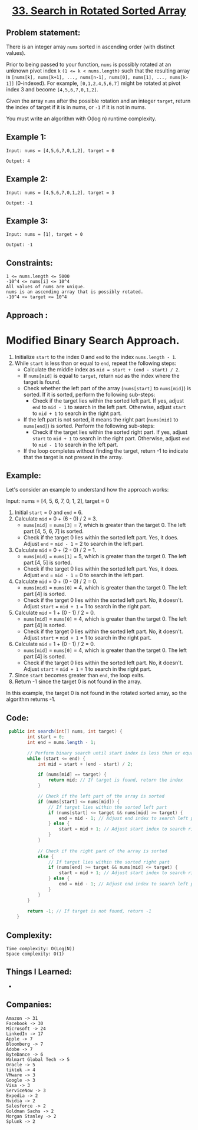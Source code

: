 <h1 align="center"><a href="https://leetcode.com/problems/search-in-rotated-sorted-array/description/" target="_blank">33. Search in Rotated Sorted Array</a></h1>

## Problem statement:
There is an integer array `nums` sorted in ascending order (with distinct values).

Prior to being passed to your function, `nums` is possibly rotated at an unknown pivot index `k` `(1 <= k < nums.length)` such that the resulting array is `[nums[k], nums[k+1], ..., nums[n-1], nums[0], nums[1], ..., nums[k-1]]` (0-indexed). For example, `[0,1,2,4,5,6,7]` might be rotated at pivot index 3 and become `[4,5,6,7,0,1,2]`.

Given the array `nums` after the possible rotation and an integer `target`, return the index of target if it is in nums, or `-1` if it is not in nums.

You must write an algorithm with O(log n) runtime complexity.


## Example 1:

```
Input: nums = [4,5,6,7,0,1,2], target = 0

Output: 4
```

## Example 2:

```
Input: nums = [4,5,6,7,0,1,2], target = 3

Output: -1
```


## Example 3:

```
Input: nums = [1], target = 0

Output: -1
```


## Constraints:

```
1 <= nums.length <= 5000
-10^4 <= nums[i] <= 10^4
All values of nums are unique.
nums is an ascending array that is possibly rotated.
-10^4 <= target <= 10^4
```


 

## Approach :

# Modified Binary Search Approach.

1. Initialize `start` to the index 0 and `end` to the index `nums.length - 1`.
2. While `start` is less than or equal to `end`, repeat the following steps:
   - Calculate the middle index as `mid = start + (end - start) / 2`.
   - If `nums[mid]` is equal to `target`, return `mid` as the index where the target is found.
   - Check whether the left part of the array (`nums[start]` to `nums[mid]`) is sorted. If it is sorted, perform the following sub-steps:
     - Check if the target lies within the sorted left part. If yes, adjust `end` to `mid - 1` to search in the left part. Otherwise, adjust `start` to `mid + 1` to search in the right part.
   - If the left part is not sorted, it means the right part (`nums[mid]` to `nums[end]`) is sorted. Perform the following sub-steps:
     - Check if the target lies within the sorted right part. If yes, adjust `start` to `mid + 1` to search in the right part. Otherwise, adjust `end` to `mid - 1` to search in the left part.
   - If the loop completes without finding the target, return -1 to indicate that the target is not present in the array.

## Example:

Let's consider an example to understand how the approach works:

Input: nums = [4, 5, 6, 7, 0, 1, 2], target = 0

1. Initial `start` = 0 and `end` = 6.
2. Calculate `mid` = 0 + (6 - 0) / 2 = 3.
   - `nums[mid]` = `nums[3]` = 7, which is greater than the target 0. The left part [4, 5, 6, 7] is sorted.
   - Check if the target 0 lies within the sorted left part. Yes, it does. Adjust `end` = `mid - 1` = 2 to search in the left part.
3. Calculate `mid` = 0 + (2 - 0) / 2 = 1.
   - `nums[mid]` = `nums[1]` = 5, which is greater than the target 0. The left part [4, 5] is sorted.
   - Check if the target 0 lies within the sorted left part. Yes, it does. Adjust `end` = `mid - 1` = 0 to search in the left part.
4. Calculate `mid` = 0 + (0 - 0) / 2 = 0.
   - `nums[mid]` = `nums[0]` = 4, which is greater than the target 0. The left part [4] is sorted.
   - Check if the target 0 lies within the sorted left part. No, it doesn't. Adjust `start` = `mid + 1` = 1 to search in the right part.
5. Calculate `mid` = 1 + (0 - 1) / 2 = 0.
   - `nums[mid]` = `nums[0]` = 4, which is greater than the target 0. The left part [4] is sorted.
   - Check if the target 0 lies within the sorted left part. No, it doesn't. Adjust `start` = `mid + 1` = 1 to search in the right part.
6. Calculate `mid` = 1 + (0 - 1) / 2 = 0.
   - `nums[mid]` = `nums[0]` = 4, which is greater than the target 0. The left part [4] is sorted.
   - Check if the target 0 lies within the sorted left part. No, it doesn't. Adjust `start` = `mid + 1` = 1 to search in the right part.
7. Since `start` becomes greater than `end`, the loop exits.
8. Return -1 since the target 0 is not found in the array.

In this example, the target 0 is not found in the rotated sorted array, so the algorithm returns -1.






## Code: 

```java
 public int search(int[] nums, int target) {
        int start = 0;
        int end = nums.length - 1;

        // Perform binary search until start index is less than or equal to end index
        while (start <= end) {
            int mid = start + (end - start) / 2;

            if (nums[mid] == target) {
                return mid; // If target is found, return the index
            }

            // Check if the left part of the array is sorted
            if (nums[start] <= nums[mid]) {
                // If target lies within the sorted left part
                if (nums[start] <= target && nums[mid] >= target) {
                    end = mid - 1; // Adjust end index to search left part
                } else {
                    start = mid + 1; // Adjust start index to search right part
                }
            }
            
            // Check if the right part of the array is sorted
            else {
                // If target lies within the sorted right part
                if (nums[end] >= target && nums[mid] <= target) {
                    start = mid + 1; // Adjust start index to search right part
                } else {
                    end = mid - 1; // Adjust end index to search left part
                }
            }
        }
        
        return -1; // If target is not found, return -1
    }
```







## Complexity:

```
Time complexity: O(Log(N))
Space complexity: O(1)
```

## Things I Learned:

- 
  


## Companies:

```
Amazon -> 31
Facebook -> 30
Microsoft -> 24
LinkedIn -> 17
Apple -> 7
Bloomberg -> 7
Adobe -> 7
ByteDance -> 6
Walmart Global Tech -> 5
Oracle -> 5
tiktok -> 4
VMware -> 3
Google -> 3
Visa -> 3
ServiceNow -> 3
Expedia -> 2
Nvidia -> 2
Salesforce -> 2
Goldman Sachs -> 2
Morgan Stanley -> 2
Splunk -> 2
```





